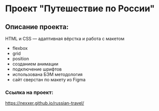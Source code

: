# Проект "Путешествие по России"

## Описание проекта:
HTML и CSS — адаптивная вёрстка и работа с макетом
* flexbox
* grid
* position
* созданием анимации
* подключение шрифтов
* использована БЭМ методология 
* сайт сверстан по макету из Figma  

### Ссылка на проект:
https://nexxer.github.io/russian-travel/
